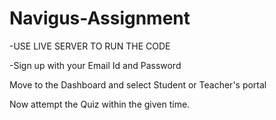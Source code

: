 # Navigus-Assignment
-USE LIVE SERVER TO RUN THE CODE


-Sign up with your Email Id and Password


Move to the Dashboard and select Student or Teacher's portal


Now attempt the Quiz within the given time.
